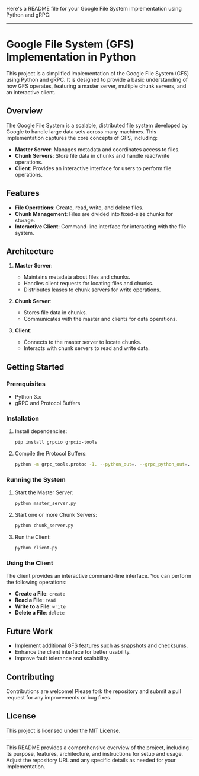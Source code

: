 Here's a README file for your Google File System implementation using Python and gRPC:

---

# Google File System (GFS) Implementation in Python

This project is a simplified implementation of the Google File System (GFS) using Python and gRPC. It is designed to provide a basic understanding of how GFS operates, featuring a master server, multiple chunk servers, and an interactive client.

## Overview

The Google File System is a scalable, distributed file system developed by Google to handle large data sets across many machines. This implementation captures the core concepts of GFS, including:

- **Master Server**: Manages metadata and coordinates access to files.
- **Chunk Servers**: Store file data in chunks and handle read/write operations.
- **Client**: Provides an interactive interface for users to perform file operations.

## Features

- **File Operations**: Create, read, write, and delete files.
- **Chunk Management**: Files are divided into fixed-size chunks for storage.
- **Interactive Client**: Command-line interface for interacting with the file system.

## Architecture

1. **Master Server**: 
   - Maintains metadata about files and chunks.
   - Handles client requests for locating files and chunks.
   - Distributes leases to chunk servers for write operations.

2. **Chunk Server**:
   - Stores file data in chunks.
   - Communicates with the master and clients for data operations.

3. **Client**:
   - Connects to the master server to locate chunks.
   - Interacts with chunk servers to read and write data.

## Getting Started

### Prerequisites

- Python 3.x
- gRPC and Protocol Buffers

### Installation
1. Install dependencies:
   ```bash
   pip install grpcio grpcio-tools
   ```

2. Compile the Protocol Buffers:
   ```bash
   python -m grpc_tools.protoc -I. --python_out=. --grpc_python_out=. gfs.proto
   ```

### Running the System

1. Start the Master Server:
   ```bash
   python master_server.py
   ```

2. Start one or more Chunk Servers:
   ```bash
   python chunk_server.py
   ```

3. Run the Client:
   ```bash
   python client.py
   ```

### Using the Client

The client provides an interactive command-line interface. You can perform the following operations:

- **Create a File**: `create`
- **Read a File**: `read`
- **Write to a File**: `write`
- **Delete a File**: `delete`

## Future Work

- Implement additional GFS features such as snapshots and checksums.
- Enhance the client interface for better usability.
- Improve fault tolerance and scalability.

## Contributing

Contributions are welcome! Please fork the repository and submit a pull request for any improvements or bug fixes.

## License

This project is licensed under the MIT License.

---

This README provides a comprehensive overview of the project, including its purpose, features, architecture, and instructions for setup and usage. Adjust the repository URL and any specific details as needed for your implementation.